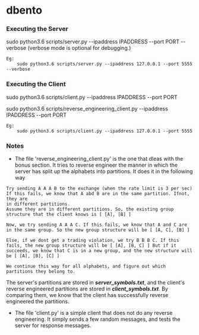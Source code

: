 # dbento

### <b>Executing the Server</b> 
  sudo python3.6 scripts/server.py --ipaddress IPADDRESS --port PORT --verbose   (verbose mode is optional for debugging.)
  ```
  Eg:
      sudo python3.6 scripts/server.py --ipaddress 127.0.0.1 --port 5555 --verbose 
  ```
  
### <b>Executing the Client</b>
  sudo python3.6 scripts/client.py --ipaddress IPADDRESS --port PORT

  sudo python3.6 scripts/reverse_engineering_client.py --ipaddress IPADDRESS --port PORT
  ```
  Eg:
      sudo python3.6 scripts/client.py --ipaddress 127.0.0.1 --port 5555
  ```

### <b> Notes </b>

- The file 'reverse_engineering_client.py' is the one that dleas with the bonus section. It tries to reverse engineer the manner in which the server has split up the alphabets into partitions. It does it in the following way

```
Try sending A A A B to the exchange (when the rate limit is 3 per sec)
If this fails, we know that A abd B are in the same partition. Ifnot, they are 
in different partitions.
Assume they are in different partitions. So, the existing group structure that the client knows is [ [A], [B] ]

Now, we try sending A A A C. If this fails, we know that A and C are in the same group. So the new group structure will be [ [A, C], [B] ]

Else, if we dont get a trading violation, we try B B B C. If this fails, the new group structure will be [ [A], [B, C] ] But if it succeeds, we know that C is in a new group, and the new structure will be [ [A], [B], [C] ]

We continue this way for all alphabets, and figure out which partitions they belong to.
```

The server's partitions are stored in <b><i>server_symbols.txt</i></b>, and the client's reverse engineered partitions are stored in <b><i>client_symbols.txt</i></b>.
By comparing them, we know that the client has successfully reverse engineered the partitions.

- The file 'client.py' is a simple client that does not do any reverse engineering. It simply sends a few random messages, and tests the server for response messages.
